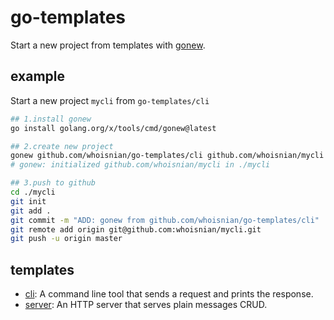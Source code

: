 # go-templates
Start a new project from templates with [gonew](https://go.dev/blog/gonew).

## example
Start a new project `mycli` from `go-templates/cli`
```sh
## 1.install gonew
go install golang.org/x/tools/cmd/gonew@latest

## 2.create new project
gonew github.com/whoisnian/go-templates/cli github.com/whoisnian/mycli
# gonew: initialized github.com/whoisnian/mycli in ./mycli

## 3.push to github
cd ./mycli
git init
git add .
git commit -m "ADD: gonew from github.com/whoisnian/go-templates/cli"
git remote add origin git@github.com:whoisnian/mycli.git
git push -u origin master
```

## templates
* [cli](https://github.com/whoisnian/go-templates/tree/master/cli): A command line tool that sends a request and prints the response.
* [server](https://github.com/whoisnian/go-templates/tree/master/server): An HTTP server that serves plain messages CRUD.
